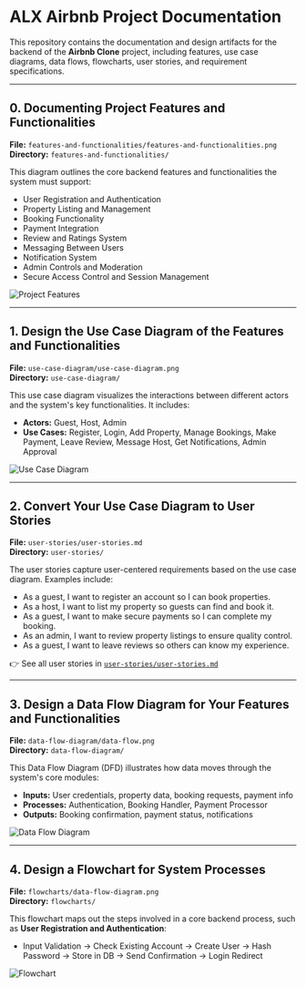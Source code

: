 # ALX Airbnb Project Documentation

This repository contains the documentation and design artifacts for the backend of the **Airbnb Clone** project, including features, use case diagrams, data flows, flowcharts, user stories, and requirement specifications.

---

## 0. Documenting Project Features and Functionalities

**File:** `features-and-functionalities/features-and-functionalities.png`  
**Directory:** `features-and-functionalities/`

This diagram outlines the core backend features and functionalities the system must support:

- User Registration and Authentication  
- Property Listing and Management  
- Booking Functionality  
- Payment Integration  
- Review and Ratings System  
- Messaging Between Users  
- Notification System  
- Admin Controls and Moderation  
- Secure Access Control and Session Management  

![Project Features](features-and-functionalities/features-and-functionalities.png)

---

## 1. Design the Use Case Diagram of the Features and Functionalities

**File:** `use-case-diagram/use-case-diagram.png`  
**Directory:** `use-case-diagram/`

This use case diagram visualizes the interactions between different actors and the system's key functionalities. It includes:

- **Actors:** Guest, Host, Admin  
- **Use Cases:** Register, Login, Add Property, Manage Bookings, Make Payment, Leave Review, Message Host, Get Notifications, Admin Approval

![Use Case Diagram](use-case-diagram/use-case-diagram.png)

---

## 2. Convert Your Use Case Diagram to User Stories

**File:** `user-stories/user-stories.md`  
**Directory:** `user-stories/`

The user stories capture user-centered requirements based on the use case diagram. Examples include:

- As a guest, I want to register an account so I can book properties.  
- As a host, I want to list my property so guests can find and book it.  
- As a guest, I want to make secure payments so I can complete my booking.  
- As an admin, I want to review property listings to ensure quality control.  
- As a guest, I want to leave reviews so others can know my experience.

👉 See all user stories in [`user-stories/user-stories.md`](user-stories/user-stories.md)

---

## 3. Design a Data Flow Diagram for Your Features and Functionalities

**File:** `data-flow-diagram/data-flow.png`  
**Directory:** `data-flow-diagram/`

This Data Flow Diagram (DFD) illustrates how data moves through the system's core modules:

- **Inputs:** User credentials, property data, booking requests, payment info  
- **Processes:** Authentication, Booking Handler, Payment Processor  
- **Outputs:** Booking confirmation, payment status, notifications

![Data Flow Diagram](data-flow-diagram/data-flow.png)

---

## 4. Design a Flowchart for System Processes

**File:** `flowcharts/data-flow-diagram.png`  
**Directory:** `flowcharts/`

This flowchart maps out the steps involved in a core backend process, such as **User Registration and Authentication**:

- Input Validation → Check Existing Account → Create User → Hash Password → Store in DB → Send Confirmation → Login Redirect

![Flowchart](flowcharts/data-flow-diagram.png)

